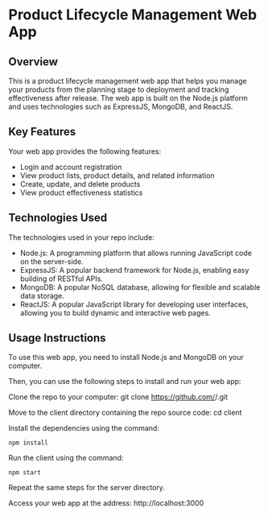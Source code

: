 # Product Lifecycle Management Web App

## Overview

This is a product lifecycle management web app that helps you manage your products from the planning stage to deployment and tracking effectiveness after release. The web app is built on the Node.js platform and uses technologies such as ExpressJS, MongoDB, and ReactJS.

## Key Features

Your web app provides the following features:

- Login and account registration
- View product lists, product details, and related information
- Create, update, and delete products
- View product effectiveness statistics

## Technologies Used

The technologies used in your repo include:

- Node.js: A programming platform that allows running JavaScript code on the server-side.
- ExpressJS: A popular backend framework for Node.js, enabling easy building of RESTful APIs.
- MongoDB: A popular NoSQL database, allowing for flexible and scalable data storage.
- ReactJS: A popular JavaScript library for developing user interfaces, allowing you to build dynamic and interactive web pages.

## Usage Instructions

To use this web app, you need to install Node.js and MongoDB on your computer.

Then, you can use the following steps to install and run your web app:

Clone the repo to your computer: git clone https://github.com/<username>/<repo>.git

Move to the client directory containing the repo source code: cd client

Install the dependencies using the command:

```
npm install
  ```
Run the client using the command:
```
npm start
  ```
Repeat the same steps for the server directory.

Access your web app at the address: http://localhost:3000
